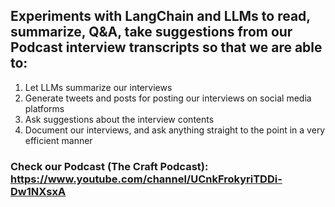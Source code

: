 ## Experiments with LangChain and LLMs to read, summarize, Q&A, take suggestions from our Podcast interview transcripts so that we are able to:

1. Let LLMs summarize our interviews
2. Generate tweets and posts for posting our interviews on social media platforms
3. Ask suggestions about the interview contents
4. Document our interviews, and ask anything straight to the point in a very efficient manner

### Check our Podcast (The Craft Podcast): https://www.youtube.com/channel/UCnkFrokyriTDDi-Dw1NXsxA